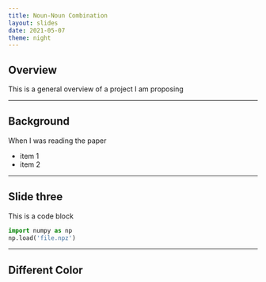 ```yaml
---
title: Noun-Noun Combination
layout: slides
date: 2021-05-07
theme: night
---
```

<div markdown="0">

## Overview
This is a general overview of a project I am proposing

---

## Background
When I was reading the paper
* item 1 <!-- .element: class="fragment" data-fragment-index="1" -->
* item 2 <!-- .element: class="fragment" data-fragment-index="2" --> 

---

## Slide three
This is a code block
```python
import numpy as np
np.load('file.npz')
```

---

<!-- .slide: data-background="#9e8c16" -->
## Different Color


</div> 